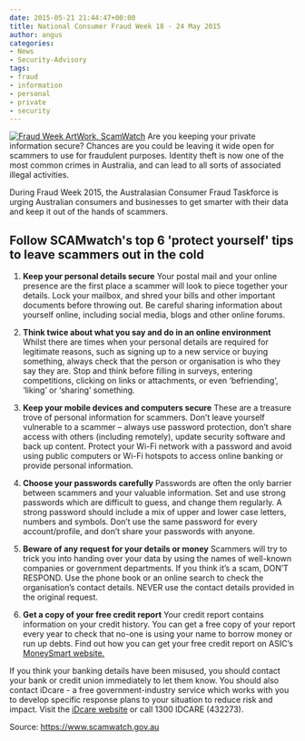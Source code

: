 ```yaml
---
date: 2015-05-21 21:44:47+00:00
title: National Consumer Fraud Week 18 - 24 May 2015
author: angus
categories:
- News
- Security-Advisory
tags:
- fraud
- information
- personal
- private
- security
---
```


[![Fraud Week ArtWork, ScamWatch](/assets/images/FRAUD-WEEK-ARTWORK_Landscape_D01.jpg)](https://www.scamwatch.gov.au/)
Are you keeping your private information secure? Chances are you could be leaving it wide open for scammers to use for fraudulent purposes. Identity theft is now one of the most common crimes in Australia, and can lead to all sorts of associated illegal activities.

During Fraud Week 2015, the Australasian Consumer Fraud Taskforce is urging Australian consumers and businesses to get smarter with their data and keep it out of the hands of scammers.


## Follow SCAMwatch's top 6 'protect yourself' tips to leave scammers out in the cold
 	
  1. **Keep your personal details secure**
Your postal mail and your online presence are the first place a scammer will look to piece together your details. Lock your mailbox, and shred your bills and other important documents before throwing out. Be careful sharing information about yourself online, including social media, blogs and other online forums.

 	
  2. **Think twice about what you say and do in an online environment**
Whilst there are times when your personal details are required for legitimate reasons, such as signing up to a new service or buying something, always check that the person or organisation is who they say they are. Stop and think before filling in surveys, entering competitions, clicking on links or attachments, or even ‘befriending’, ‘liking’ or ‘sharing’ something.

 	
  3. **Keep your mobile devices and computers secure**
These are a treasure trove of personal information for scammers. Don’t leave yourself vulnerable to a scammer – always use password protection, don’t share access with others (including remotely), update security software and back up content. Protect your Wi-Fi network with a password and avoid using public computers or Wi-Fi hotspots to access online banking or provide personal information.

 	
  4. **Choose your passwords carefully**
Passwords are often the only barrier between scammers and your valuable information. Set and use strong passwords which are difficult to guess, and change them regularly. A strong password should include a mix of upper and lower case letters, numbers and symbols. Don’t use the same password for every account/profile, and don’t share your passwords with anyone.

 	
  5. **Beware of any request for your details or money**
Scammers will try to trick you into handing over your data by using the names of well-known companies or government departments. If you think it’s a scam, DON’T RESPOND. Use the phone book or an online search to check the organisation’s contact details. NEVER use the contact details provided in the original request.

 	
  6. **Get a copy of your free credit report**
Your credit report contains information on your credit history. You can get a free copy of your report every year to check that no-one is using your name to borrow money or run up debts. Find out how you can get your free credit report on ASIC’s [MoneySmart website.](https://www.moneysmart.gov.au/borrowing-and-credit/borrowing-basics/credit-reports#Get)


If you think your banking details have been misused, you should contact your bank or credit union immediately to let them know. You should also contact iDcare - a free government-industry service which works with you to develop specific response plans to your situation to reduce risk and impact. Visit the [iDcare website](https://www.idcare.org/) or call 1300 IDCARE (432273).

Source: https://www.scamwatch.gov.au